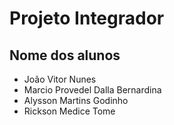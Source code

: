 # Projeto Integrador

## Nome dos alunos
* João Vitor Nunes
* Marcio Provedel Dalla Bernardina
* Alysson Martins Godinho
* Rickson Medice Tome
